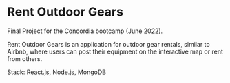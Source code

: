 # Rent Outdoor Gears 

Final Project for the Concordia bootcamp (June 2022).

Rent Outdoor Gears is an application for outdoor gear rentals, similar to Airbnb, where users can post their equipment on the interactive map or rent from others. 

Stack: React.js, Node.js, MongoDB
